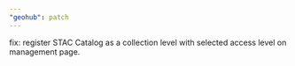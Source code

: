```yaml
---
"geohub": patch
---
```


fix: register STAC Catalog as a collection level with selected access level on management page.
